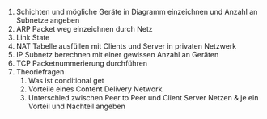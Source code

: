 1. Schichten und mögliche Geräte in Diagramm einzeichnen und Anzahl an Subnetze angeben 
2. ARP Packet weg einzeichnen durch Netz 
3. Link State 
4. NAT Tabelle ausfüllen mit Clients und Server in privaten Netzwerk 
5. IP Subnetz berechnen mit einer gewissen Anzahl an Geräten 
6. TCP Packetnummerierung durchführen 
7. Theoriefragen 
   1. Was ist conditional get 
   2. Vorteile eines Content Delivery Network
   3. Unterschied zwischen Peer to Peer und Client Server Netzen & je ein Vorteil und Nachteil angeben